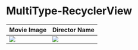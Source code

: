 # MultiType-RecyclerView
 Movie Image| Director Name 
--- | --- | 
![](https://github.com/Shimon31/MultiType-RecyclerView/assets/73957684/75763351-05cb-4da0-aeca-932b3583da09) |![](https://github.com/Shimon31/MultiType-RecyclerView/assets/73957684/eaf0c11d-f716-483a-80aa-e9ab49353f8c)

